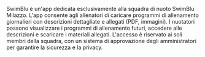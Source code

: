 SwimBlu è un'app dedicata esclusivamente alla squadra di nuoto SwimBlu Milazzo. 
L'app consente agli allenatori di caricare programmi di allenamento giornalieri con descrizioni dettagliate e allegati (PDF, immagini). 
I nuotatori possono visualizzare i programmi di allenamento futuri, accedere alle descrizioni e scaricare i materiali allegati.
L'accesso è riservato ai soli membri della squadra, con un sistema di approvazione degli amministratori per garantire la sicurezza e la privacy.
